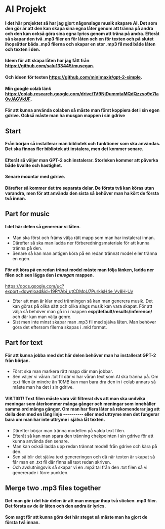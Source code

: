 # AI Projekt

#### I det här projektet så har jag gjort någonslags musik skapare AI. Det som den gör är att den kan skapa sina egna låter genom att tränna på andra och den kan också göra sina egna lyrics genom att träna på andra. Efteråt så skapar den två .mp3 filer en för låten och en för texten och på slutet ihopsätter båda .mp3 filerna och skapar en stor .mp3 fil med både låten och texten i den.

#### Ideen för att skapa låten har jag fått från https://github.com/salu133445/musegan.
#### Och ideen för texten https://github.com/minimaxir/gpt-2-simple.

#### Min google colab länk https://colab.research.google.com/drive/1V9NjDummtaMQdQzzso9c7Ia0vJAGVkUF.
#### För att kunna använda colaben så måste man först koppiera det i sin egen gdrive. Också måste man ha __musgan__ mappen i sin gdrive

## Start

#### Från början så installerar man bibliotek och funktioner som ska användas. Det ska finnas fler bibliotek att instalera, men det kommer senare.
#### Efteråt så väljer man GPT-2 och instalerar. Storleken kommer att påverka både kvalite och hastighet.
#### Senare mountar med gdrive.

#### Därefter så kommer det tre separata delar. De första två kan köras utan varandra, men för att använda den sista så behöver man ha kört de första två innan.

## Part for music

#### I det här delen så genererar vi låten. 
* Man ska först och främs välja rätt mapp som man har instalerat innan.
* Därefter så ska man ladda ner förberedningsmateriale för att kunna tränna på den.
* Senare så kan man antigen köra på en redan trännat model eller tränna en egen.
#### För att köra på en redan tränat model måste man följa länken, ladda ner filen och sen lägga den i _musgan_ mappen.
https://docs.google.com/uc?export=download&id=19RYAbj_utCDMpU7PurkjsH4e_Vy8H-Uy
* Efter att man är klar med tränningen så kan man generera musik. Det kan göras på olika sätt och olika slags musik kan vara skapat. För att välja så behöver man gå in i mappen __exp/default/results/inference/__ och där kan man välja genre.
* Sist men inte minst skapar man .mp3 fil med själva låten. Man behöver göra det eftersom filerna skapas i .mid format.

## Part for text

#### För att kunna jobba med det här delen behöver man ha installerat GPT-2 från början.
* Först ska man markera rätt mapp där man jobbar.
* Sen väljer vi våran .txt fil där vi har våran text som AI ska tränna på. Om text filen är mindre än 10MB kan man bara dra den in i colab annars så måste man ha det i sin gdrive.
#### VIKTIGT! Text filen måste vara väl filtrerat dvs att man ska undvika meningar som återkommer många gånger och meningar som innehåller samma ord många gånger. Om man har flera låter så rekomenderar jag att della dem med en lång linje ---------- eller med uttryme men det fungerar bara om man har inte uttryme i själva låt texten.
* Därefter börjar man tränna modellen på valda text filen.
* Efteråt så kan man spara den tränning chekpointen i sin gdrive för att kunna använda den senare.
* Man kan också ladda upp redan trännat modell från gdrive och kära på den.
* Sen så blir det själva text genereringen och då när texten är skapat så får man en .txt fil där finns all text redan skriven.
* Och avslutningsvis så skapar vi en .mp3 tal från den .txt filen så vi genererade i förre punkten.

## Merge two .mp3 files together

#### Det man gör i det här delen är att man mergar ihop två sticken .mp3 filer. Det första av de är låten och den andra är lyrics.
#### Som sagt för att kunna göra det här steget så måste man ha gjort de första två innan.
